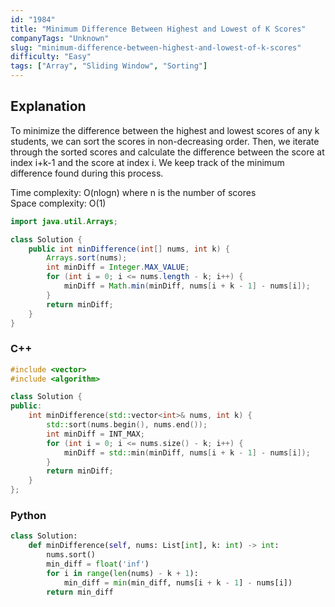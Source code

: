 ```yaml
---
id: "1984"
title: "Minimum Difference Between Highest and Lowest of K Scores"
companyTags: "Unknown"
slug: "minimum-difference-between-highest-and-lowest-of-k-scores"
difficulty: "Easy"
tags: ["Array", "Sliding Window", "Sorting"]
---
```


## Explanation
To minimize the difference between the highest and lowest scores of any k students, we can sort the scores in non-decreasing order. Then, we iterate through the sorted scores and calculate the difference between the score at index i+k-1 and the score at index i. We keep track of the minimum difference found during this process.

Time complexity: O(nlogn) where n is the number of scores  
Space complexity: O(1)
```java
import java.util.Arrays;

class Solution {
    public int minDifference(int[] nums, int k) {
        Arrays.sort(nums);
        int minDiff = Integer.MAX_VALUE;
        for (int i = 0; i <= nums.length - k; i++) {
            minDiff = Math.min(minDiff, nums[i + k - 1] - nums[i]);
        }
        return minDiff;
    }
}
```

### C++
```cpp
#include <vector>
#include <algorithm>

class Solution {
public:
    int minDifference(std::vector<int>& nums, int k) {
        std::sort(nums.begin(), nums.end());
        int minDiff = INT_MAX;
        for (int i = 0; i <= nums.size() - k; i++) {
            minDiff = std::min(minDiff, nums[i + k - 1] - nums[i]);
        }
        return minDiff;
    }
};
```

### Python
```python
class Solution:
    def minDifference(self, nums: List[int], k: int) -> int:
        nums.sort()
        min_diff = float('inf')
        for i in range(len(nums) - k + 1):
            min_diff = min(min_diff, nums[i + k - 1] - nums[i])
        return min_diff
```